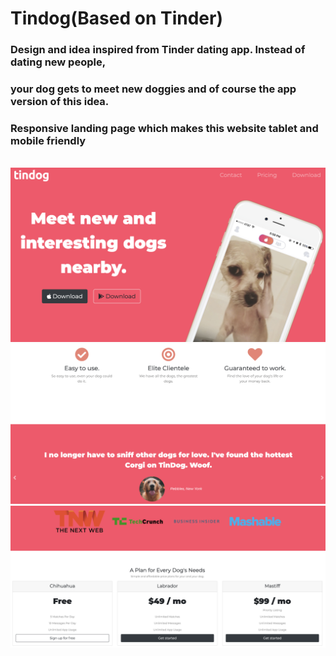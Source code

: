 # Tindog(Based on Tinder)

### Design and idea inspired from Tinder dating app. Instead of dating new people,<br>
### your dog gets to meet new doggies and of course the app version of this idea.<br>
### Responsive landing page which makes this website tablet and mobile friendly<br>
<br>
<img src="shot/1.png" alt="Screenshot">
<img src="shot/2.png" alt="Screenshot">
<img src="shot/3.png" alt="Screenshot">
